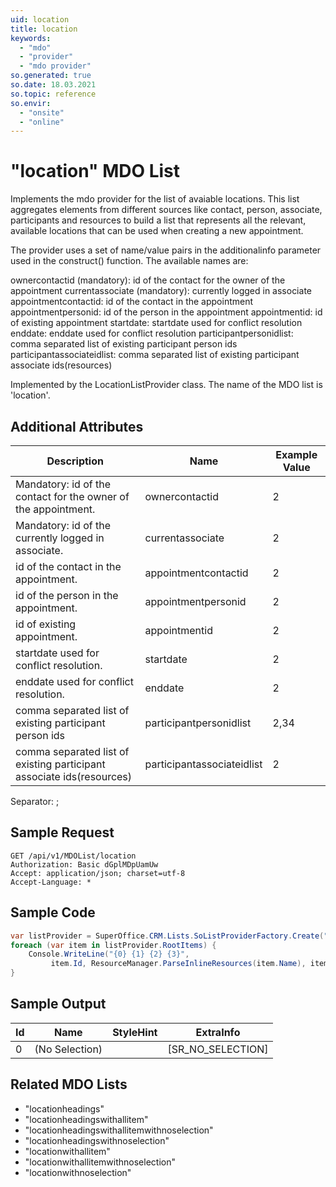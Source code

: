 ```yaml
---
uid: location
title: location
keywords:
  - "mdo"
  - "provider"
  - "mdo provider"
so.generated: true
so.date: 18.03.2021
so.topic: reference
so.envir:
  - "onsite"
  - "online"
---
```


# "location" MDO List
Implements the mdo provider for the list of avaiable locations. This list aggregates elements
from different sources like contact, person, associate, participants and resources to build
a list that represents all the relevant, available locations that can be used when creating
a new appointment.

The provider uses a set of name/value pairs in the additionalinfo parameter used in the construct()
function. The available names are:

ownercontactid (mandatory):     id of the contact for the owner of the appointment
currentassociate (mandatory):   currently logged in associate
appointmentcontactid:           id of the contact in the appointment
appointmentpersonid:            id of the person in the appointment
appointmentid:                  id of existing appointment
startdate:                      startdate used for conflict resolution
enddate:                        enddate used for conflict resolution
participantpersonidlist:        comma separated list of existing participant person ids
participantassociateidlist:     comma separated list of existing participant associate ids(resources)



Implemented by the <see cref="T:SuperOffice.CRM.Lists.LocationListProvider">LocationListProvider</see> class.
The name of the MDO list is 'location'.

## Additional Attributes

| Description | Name | Example Value |
|-----|-----|------|
|Mandatory: id of the contact for the owner of the appointment.| ownercontactid|2|
|Mandatory: id of the currently logged in associate.| currentassociate|2|
|id of the contact in the appointment.| appointmentcontactid|2|
|id of the person in the appointment.| appointmentpersonid|2|
|id of existing appointment.| appointmentid|2|
|startdate used for conflict resolution.| startdate|2|
|enddate used for conflict resolution.| enddate|2|
|comma separated list of existing participant person ids| participantpersonidlist|2,34|
|comma separated list of existing participant associate ids(resources)| participantassociateidlist|2|

Separator: ;





## Sample Request

```http!
GET /api/v1/MDOList/location
Authorization: Basic dGplMDpUamUw
Accept: application/json; charset=utf-8
Accept-Language: *

```

## Sample Code
```cs
var listProvider = SuperOffice.CRM.Lists.SoListProviderFactory.Create("location", forceFlatList: true);
foreach (var item in listProvider.RootItems) {
    Console.WriteLine("{0} {1} {2} {3}", 
         item.Id, ResourceManager.ParseInlineResources(item.Name), item.StyleHint, item.ExtraInfo);
}
```

## Sample Output

|Id   | Name  |StyleHint|ExtraInfo |
| --- | ----- | ------- | -------- |
|0|(No Selection)||[SR_NO_SELECTION]|


## Related MDO Lists

* "locationheadings"
* "locationheadingswithallitem"
* "locationheadingswithallitemwithnoselection"
* "locationheadingswithnoselection"
* "locationwithallitem"
* "locationwithallitemwithnoselection"
* "locationwithnoselection"

